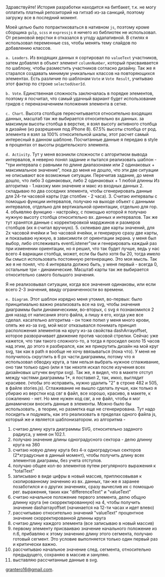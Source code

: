 Здравствуйте!
История разработки находится на битбакет, т.к. не могу оплатить платный репозиторий на гитхаб из-за санкций, поэтому
загружу все в последний момент. 

Моей целью было попрактиковаться в нативном `js`, поэтому кроме сборщика `gulp`, `scss` и `expressjs` я ничего 
из библиотек не использовал. От резиновой верстки я отказался в угоду адапативной. 
В стилях я использовал переменные css, чтобы менять тему слайдов по добавлению классов. 

`a. Leaders`. Из входящих данных я сортировал по `valueText` участников, затем добавлял в объект элемент `columnNumber`, который присваивается по шаблону, чтобы
разместить участников согласно дизайну. Так же я старался создавать минимум уникальных классов на повторяющихся элементах. Есть различие по шаблонам `Vote` и `Vote Result`, учитываю этот фактор по строке `selectedUserId`.

`b. Vote`. Единственная сложность заключалась в порядке элементов, поэтому я посчитал, что самый удачный вариант будет использование гридов с переназначением
положения элемента в сетке. 

`c. Chart`. Высота столбцов пересчитывается относительно входящих данных, масштаб так же выбирается относительно вх данных. за максимум высоты столбца в верстке, я взял высоту активного столбца в дизайне 
(из разрешения под iPhone 8). 67.5% высоты столбца от род. элемента я взял за 100% относительной шкалы, этот расчет самый интересный 
в данном шаблоне. Посчитанные данные я передаю в style в процентах от высоты родительского элемента.

`d. Activity`. Тут у меня возникли сложности с алгоритмом вывода интервалов, я неверно понял задание и пытался реализовать шаблон - "три интервала с равными по длине диапазонами или
2 одинаковых + максимальное значение", пока до меня не дошло, что эти две ситуации не описывают все возможные ситуации. Перечитав задание, до меня дошло, что либо
3 одинаковых, либо 2 одинаковых + 1 любой длинны
Из алгоритма - 
1.нахожу мин значение и макс из входных данных
2. складываю по два соседних элемента, чтобы сгенерировать данные для 24-ти часовой карты (где столбик - 2 часа). 
3. Считаю интервалы с помощью функции интервалов, получаю на выходе объект с данными интервалов, отдельно для вертикальной ориентации, отдельно для гор.
4. объявляю функцию - настройку, с помощью которой я получаю нужную высоту столбца относительно вх. данных и интервалов. Так же тут хранятся данные с 
корректировкой марджинов и размеров столбцов (их я считал вручную). 
5. склеиваю две карты значений, для 2х часовой ячейки и 1но часовой ячейки, и генерирую сразу две карты, и показываю нужную, в зависимоти от ориентации экрана. 
у меня был выбор, либо отслеживать eventListener"ом и генерировать каждый раз при изменении ориентации, но я решил, что так будет лучше, ведь у нас всего 4 вариации столбца, 
может, если бы было хотя бы 20, тогда имело бы смысл использовать постоянную регенерацию. Это моя мысль. 
Так же я не понял, что 4 интервала должно быть, у меня первый - всегда 0, остальные три - динамические. 
Масштаб карты так же выбирается относительно самого большого значения. 

Я не реализовывал ситуации, когда все значения одинаковы, или если всего 2-3 значения, ввиду ограниченности во времени.

`e. Diagram`. Этот шаблон изрядно меня утомил, во-первых: было принципиально важно реализовать все на svg, чтобы значения диаграммы были динамическими,
во-вторых, с svg я познакомился 2 дня назад от написания этого файла, а пишу я его, когда уже все сделал. 
касательно алгоритма - он тоже попил у меня много крови, опять же из-за svg, мой мозг отказывался понимать принцип расположения элементов на кругу из-за свойства dashArrayoffset, которое разворачивает
движение против часовой стрелки. Сейчас уже кажется, что там такого сложного-то, а тогда я просидел около 15 часов над этим, до этого я разбирался, как же прикрутить дизайн на мой круг svg, так как в 
path я вообще не хочу ввязываться (пока что). У меня не получилось скруглить в 6 рх части диаграммы, потому что я использовал обводку круга, а там нельзя выбрать нужное сглаживание, оно там только одно (или я так нехотя искал
после изучения всех дизайновых штучек внутри svg). Так же, я видел, что в макете отступ между частями диаграммы 1*, я поставил 2, так, имхо, выглядит красивее. (чтобы это исправить, нужно удалить "2" в строке
482 и 505, в файле stories.js). Сглаживание не вышло сделать лучше, как только я убираю из верстки код свг в файл, все хорошо, красиво, в макете, к сожалению - нет. Но мне нужен код свг, а не файл, чтобы я мог динамически
вносить данные в элементы. Можно было бы использовать <object>, в теории, но разметка еще не сгенерирована. Тут надо посидеть и подумать, как это реализовать в пределах одного файла js, который же и является шаблонизатором.
из алгоритма - 
1. считаю длину круга диаграммы SVG, относительно заданого радиуса, у меня он 102.1. 
2. получаю значение длины одноградусного сектора - делю длинну круга на 360
3. считаю новую длину круга без 4-х одноградусных секторов (2*хградусные в данный момент), чтобы получить длину всех элементов диаграмы, без учета отступов. 
4. получаю общее кол-во элементов путем регулярного выражения к "totalText"
5. записываю в виде цифры в новый массив, приплюсовывая к скопированному значению из вх. данных, так-же я заранее позаботился и о других значениях, сразу вычеслив их с помощью рег. выражения,
таких как "differenceText" и "valueText"
6. считаю начальное положение первого элемента, делю общую длинну круга (не скорректированную) на 4, чтобы получить значение dasharrayoffset (начинается на 12-ти часах и идет влево)
7. расcчитываю относительно значений "valueText" процентное значение скорректированной длинны круга
8. считаю длину каждого элемента (все записываю в новый массив)
9. первому элементу присваиваю значение начального положение из п.6, прибавляю к этому значению длину этого сегмента, получаю готовый сегмент. Это условие выполняется только один первый раз и критически важно. 
10. расcчитываю начальное значение след. сегмента, относительно предыдущего, сохраняю в массив и зануляю. 
11. выставляю расcчитанные данные в svg.

grantero16@gmail.com.